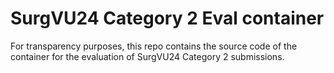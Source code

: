 # SurgVU24 Category 2 Eval container

For transparency purposes, this repo contains the source code of the container for the evaluation of SurgVU24 Category 2 submissions.